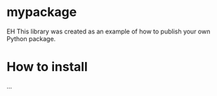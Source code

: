 # mypackage
EH
This library was created as an example of how to publish your own Python package.
# How to install
...
